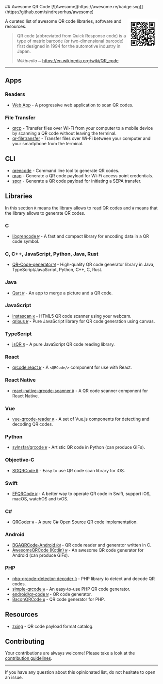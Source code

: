 <div class="github-widget" data-repo="aureooms/awesome-qr-code"></div>
<script async src="https://pagead2.googlesyndication.com/pagead/js/adsbygoogle.js"></script><ins class="adsbygoogle" style="display:block" data-ad-client="ca-pub-6890694312814945" data-ad-slot="5473692530" data-ad-format="auto"  data-full-width-responsive="true"></ins><script>(adsbygoogle = window.adsbygoogle || []).push({});</script>
## Awesome QR Code [![Awesome](https://awesome.re/badge.svg)](https://github.com/sindresorhus/awesome)

[<img src="https://raw.githubusercontent.com/aureooms/awesome-qr-code/master/repo-link.svg?sanitize=true" align="right" width="100">](https://github.com/aureooms/awesome-qr-code#readme)

A curated list of awesome QR code libraries, software and resources.

> QR code (abbreviated from Quick Response code) is a type of matrix barcode (or two-dimensional barcode) first designed in 1994 for the automotive industry in Japan.
>
> *Wikipedia* ~ https://en.wikipedia.org/wiki/QR_code




---

## Apps

### Readers

- [Web App](https://github.com/code-kotis/qr-code-scanner) - A progressive web application to scan QR codes.

### File Transfer

- [qrcp](https://github.com/claudiodangelis/qrcp) - Transfer files over Wi-Fi from your computer to a mobile device by scanning a QR code without leaving the terminal.
- [qr-filetransfer](https://github.com/sdushantha/qr-filetransfer) - Transfer files over Wi-Fi between your computer and your smartphone from the terminal.

## CLI

- [qrencode](https://fukuchi.org/works/qrencode) - Command line tool to generate QR codes.
- [qrap](https://github.com/aureooms/qrap) - Generate a QR code payload for Wi-Fi access point credentials.
- [spqr](https://github.com/aureooms/spqr) - Generate a QR code payload for initiating a SEPA transfer.

## Libraries

In this section `R` means the library allows to read QR codes and `W` means
that the library allows to generate QR codes.

### C

- [libqrencode `W`](https://github.com/fukuchi/libqrencode) - A fast and compact library for encoding data in a QR code symbol.

### C, C++, JavaScript, Python, Java, Rust

- [QR-Code-generator `W`](https://github.com/nayuki/QR-Code-generator) - High-quality QR code generator library in Java, TypeScript/JavaScript, Python, C++, C, Rust.

### Java

- [Qart `W`](https://github.com/scola/Qart) - An app to merge a picture and a QR code.

### JavaScript

- [instascan `R`](https://github.com/schmich/instascan) - HTML5 QR code scanner using your webcam.
- [qrious `W`](https://github.com/neocotic/qrious) - Pure JavaScript library for QR code generation using canvas.

### TypeScript

- [jsQR `R`](https://github.com/cozmo/jsQR) - A pure JavaScript QR code reading library.

### React

- [qrcode.react `W`](https://github.com/zpao/qrcode.react) - A `<QRCode/>` component for use with React.

### React Native

- [react-native-qrcode-scanner `R`](https://github.com/moaazsidat/react-native-qrcode-scanner) - A QR code scanner component for React Native.

### Vue

- [vue-qrcode-reader `R`](https://github.com/gruhn/vue-qrcode-reader) - A set of Vue.js components for detecting and decoding QR codes.

### Python

- [sylnsfar/qrcode `W`](https://github.com/sylnsfar/qrcode) - Artistic QR code in Python (can produce GIFs).

### Objective-C

- [SGQRCode `R`](https://github.com/kingsic/SGQRCode) - Easy to use QR code scan library for iOS.

### Swift

- [EFQRCode `W`](https://github.com/EFPrefix/EFQRCode) - A better way to operate QR code in Swift, support iOS, macOS, watchOS and tvOS.

### C\#

- [QRCoder `W`](https://github.com/codebude/QRCoder) - A pure C# Open Source QR code implementation.

### Android

- [BGAQRCode-Android `RW`](https://github.com/bingoogolapple/BGAQRCode-Android) - QR code reader and generator written in C.
- [AwesomeQRCode (Kotlin) `W`](https://github.com/SumiMakito/AwesomeQRCode) - An awesome QR code generator for Android (can produce GIFs).

### PHP

- [php-qrcode-detector-decoder `R`](https://github.com/khanamiryan/php-qrcode-detector-decoder) - PHP library to detect and decode QR codes.
- [simple-qrcode `W`](https://github.com/SimpleSoftwareIO/simple-qrcode) - An easy-to-use PHP QR code generator.
- [endroid/qr-code `W`](https://github.com/endroid/qr-code) - QR code generator.
- [BaconQRCode `W`](https://github.com/Bacon/BaconQRCode) - QR code generator for PHP.


## Resources

- [zxing](https://github.com/zxing/zxing/wiki/Barcode-Contents) - QR code payload format catalog.


## Contributing

Your contributions are always welcome! Please take a look at the [contribution guidelines](https://github.com/aureooms/awesome-qr-code/blob/main/CONTRIBUTING.md).

---

If you have any question about this opinionated list, do not hesitate to open an issue.